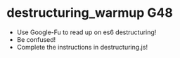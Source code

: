 # destructuring_warmup G48

- Use Google-Fu to read up on es6 destructuring!
- Be confused!
- Complete the instructions in destructuring.js!
